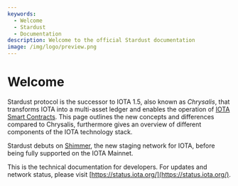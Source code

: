 ```yaml
---
keywords:
  - Welcome
  - Stardust
  - Documentation
description: Welcome to the official Stardust documentation
image: /img/logo/preview.png
---
```


# Welcome

Stardust protocol is the successor to IOTA 1.5, also known as _Chrysalis_, that transforms IOTA into a multi-asset ledger and enables the operation of [IOTA Smart Contracts](/learn/smart-contracts/introduction/). This page outlines the new concepts
and differences compared to Chrysalis, furthermore gives an overview of different components of the IOTA technology stack.

Stardust debuts on [Shimmer](https://shimmer.network/), the new staging network for IOTA, before being fully supported on the IOTA Mainnet.

This is the technical documentation for developers. For updates and network status, please visit [https://status.iota.org/](https://status.iota.org/).
